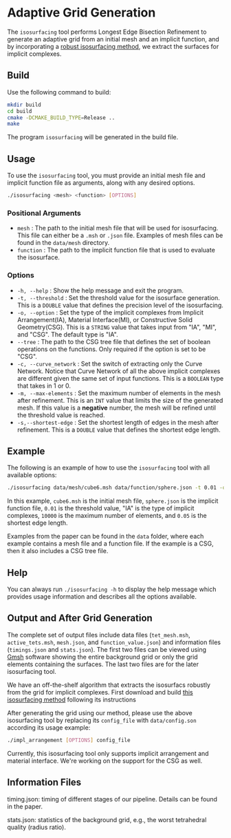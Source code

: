 # Adaptive Grid Generation

The `isosurfacing` tool performs Longest Edge Bisection Refinement to generate an adaptive grid from an initial mesh and an implicit function, and by incorporating a [robust isosurfacing method](https://github.com/duxingyi-charles/Robust-Implicit-Surface-Networks/tree/main), we extract the surfaces for implicit complexes.

## Build

Use the following command to build: 

```bash
mkdir build
cd build
cmake -DCMAKE_BUILD_TYPE=Release ..
make
```
The program `isosurfacing` will be generated in the build file. 


## Usage

To use the `isosurfacing` tool, you must provide an initial mesh file and implicit function file as arguments, along with any desired options.

```bash
./isosurfacing <mesh> <function> [OPTIONS]
```

### Positional Arguments

- `mesh` : The path to the initial mesh file that will be used for isosurfacing. This file can either be a `.msh` or `.json` file. 
Examples of mesh files can be found in the `data/mesh` directory.
- `function` : The path to the implicit function file that is used to evaluate the isosurface.

### Options

- `-h, --help` : Show the help message and exit the program.
- `-t, --threshold` : Set the threshold value for the isosurface generation. This is a `DOUBLE` value that defines the precision level of the isosurfacing.
- `-o, --option` : Set the type of the implicit complexes from Implicit Arrangement(IA), Material Interface(MI), or Constructive Solid Geometry(CSG). This is a `STRING` value that takes input from "IA", "MI", and "CSG". The default type is "IA".
- `--tree` : The path to the CSG tree file that defines the set of boolean operations on the functions. Only required if the option is set to be "CSG".
- `-c, --curve_network` : Set the switch of extracting only the Curve Network. Notice that Curve Network of all the above implicit complexes are different given the same set of input functions. This is a `BOOLEAN` type that takes in 1 or 0.
- `-m, --max-elements` : Set the maximum number of elements in the mesh after refinement. This is an `INT` value that limits the size of the generated mesh. If this value is a **negative** number, the mesh will be refined until the threshold value is reached.
- `-s,--shortest-edge` : Set the shortest length of edges in the mesh after refinement. This is a `DOUBLE` value that defines the shortest edge length.

## Example

The following is an example of how to use the `isosurfacing` tool with all available options:

```bash
./isosurfacing data/mesh/cube6.msh data/function/sphere.json -t 0.01 -o "IA" -m 10000 -s 0.05
```

In this example, `cube6.msh` is the initial mesh file, `sphere.json` is the implicit function file, `0.01` is the threshold value, "IA" is the type of implicit complexes, `10000` is the maximum number of elements, and `0.05` is the shortest edge length.

Examples from the paper can be found in the `data` folder, where each example contains a mesh file and a function file. If the example is a CSG, then it also includes a CSG tree file. 

## Help

You can always run `./isosurfacing -h` to display the help message which provides usage information and describes all the options available.

## Output and After Grid Generation

The complete set of output files include data files (`tet_mesh.msh`, `active_tets.msh`, `mesh.json`, and `function_value.json`) and information files (`timings.json` and `stats.json`). The first two files can be viewed using [Gmsh](https://gmsh.info/) software showing the entire background grid or only the grid elements containing the surfaces. The last two files are for the later isosurfacing tool. 

We have an off-the-shelf algorithm that extracts the isosurfacs robustly from the grid for implicit complexes. First download and build [this isosurfacing method](https://github.com/duxingyi-charles/Robust-Implicit-Surface-Networks/tree/main) following its instructions

After generating the grid using our method, please use the above isosurfacing tool by replacing its `config_file` with `data/config.son` according its usage example: 

```bash
./impl_arrangement [OPTIONS] config_file
```

 Currently, this isosurfacing tool only supports implicit arrangement and material interface. We're working on the support for the CSG as well.
 
 ## Information Files
 
timing.json: timing of different stages of our pipeline. Details can be found in the paper.

stats.json: statistics of the background grid, e.g., the worst tetrahedral quality (radius ratio).
